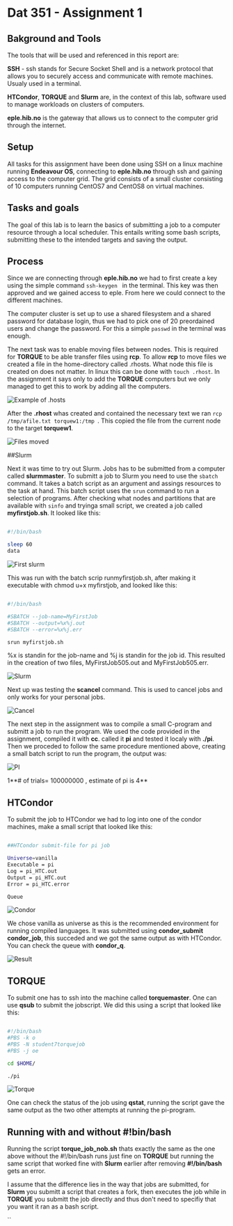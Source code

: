 # Dat 351 - Assignment 1

## Bakground and Tools 

The tools that will be used and referenced in this report are:

**SSH** - ssh stands for Secure Socket Shell and is a network protocol that allows
you to securely access and communicate with remote machines. Usualy used in a 
terminal. 

**HTCondor**, **TORQUE** and **Slurm** are, in the context of this lab, software
used to manage workloads on clusters of computers.

**eple.hib.no** is the gateway that allows us to connect to the computer grid 
through the internet. 

## Setup

All tasks for this assignment have been done using SSH on a linux machine 
running **Endeavour OS**, connecting to **eple.hib.no** through ssh and gaining access 
to the computer grid. The grid consists of a small cluster consisting of 10 
computers running CentOS7 and CentOS8 on virtual machines.  

## Tasks and goals

The goal of this lab is to learn the basics of submitting a job to a computer 
resource through a local scheduler. This entails writing some bash scripts,
submitting these to the intended targets and saving the output. 


## Process 

Since we are connecting through **eple.hib.no** we had to first create a key 
using the simple command ``ssh-keygen `` in the terminal. This key was then 
approved and we gained access to eple. From here we could connect to the 
different machines.

The computer cluster is set up to use a shared filesystem and a shared password
for database login, thus we had to pick one of 20 preordained users and change 
the password. For this a simple ``passwd`` in the terminal was enough. 

The next task was to enable moving files between nodes. This is required for 
**TORQUE** to be able transfer files using **rcp**. To allow **rcp** to move files we 
created a file in the home-directory called .rhosts. What node this file is 
created on does not matter. In linux this can be done with ``touch .rhost``.
In the assignment it says only to add the **TORQUE** computers but we only managed 
to get this to work by adding all the computers. 

![Example of .hosts](https://github.com/Gudolv/Dat351-labs/blob/main/Screenshots/Oblig1/hosts.png)

After the **.rhost** whas created and contained the necessary text we ran 
``rcp /tmp/afile.txt torquew1:/tmp ``. This copied the file from the current node
to the target **torquew1**. 

![Files moved](https://github.com/Gudolv/Dat351-labs/blob/main/Screenshots/Oblig1/movefilesux.png)

##Slurm 

Next it was time to try out Slurm. Jobs has to be submitted from a computer 
called **slurmmaster**. To submitt a job to Slurm you need to use the ``sbatch``
command. It takes a batch script as an argument and assings resources to the 
task at hand. This batch script uses the ``srun`` command to run a selection of 
programs. After checking what nodes and partitions that are available with 
``sinfo`` and tryinga small script, we created a job called **myfirstjob.sh**. It looked 
like this:
```bash

#!/bin/bash

sleep 60
data
```
![First slurm](https://github.com/Gudolv/Dat351-labs/blob/main/Screenshots/Oblig1/slurmsuc.png)

This was run with the batch scrip runmyfirstjob.sh, after making it executable 
with chmod u+x myfirstjob, and looked like this:

```bash

#!/bin/bash

#SBATCH --job-name=MyFirstJob
#SBATCH --output=%x%j.out
#SBATCH --error=%x%j.err 

srun myfirstjob.sh

```
%x is standin for the job-name and %j is standin for the job id. This resulted 
in the creation of two files, MyFirstJob505.out and MyFirstJob505.err. 

![Slurm](https://github.com/Gudolv/Dat351-labs/blob/main/Screenshots/Oblig1/myfirstjob.png)

Next up was testing the **scancel** command. This is used to cancel jobs and only
works for your personal jobs. 

![Cancel](https://github.com/Gudolv/Dat351-labs/blob/main/Screenshots/Oblig1/cancelslurm.png)

The next step in the assignment was to compile a small C-program and submitt a 
job to run the program. We used the code provided in the assignment, compiled it
with **cc**. called it **pi** and tested it localy with **./pi**. Then we proceded
to follow the same procedure mentioned above, creating a small batch script to 
run the program, the output was:

![PI](https://github.com/Gudolv/Dat351-labs/blob/main/Screenshots/Oblig1/pijobsuc.png)

1**# of trials= 100000000 , estimate of pi is 4**

## HTCondor

To submit the job to HTCondor we had to log into one of the condor machines, 
make a small script that looked like this:

```bash

##HTCondor submit-file for pi job 

Universe=vanilla
Executable = pi 
Log = pi_HTC.out 
Output = pi_HTC.out
Error = pi_HTC.error

Queue 
```
![Condor](https://github.com/Gudolv/Dat351-labs/blob/main/Screenshots/Oblig1/condorjobproc.png)

We chose vanilla as universe as this is the recommended environment for running
compiled languages. It was submitted using **condor_submit condor_job**, this 
succeded and we got the same output as with HTCondor. You can check the queue 
with **condor_q**.

![Result](https://github.com/Gudolv/Dat351-labs/blob/main/Screenshots/Oblig1/pihtcout.png)

## TORQUE

To submit one has to ssh into the machine called **torquemaster**. One can use 
**qsub** to submit the jobscript. We did this using a script that looked like 
this:
```bash

#!/bin/bash
#PBS -k o 
#PBS -N student7torquejob
#PBS -j oe

cd $HOME/

./pi 
```
![Torque](https://github.com/Gudolv/Dat351-labs/blob/main/Screenshots/Oblig1/torquesuc.png)

One can check the status of the job using **qstat**, running the script gave the 
same output as the two other attempts at running the pi-program. 

## Running with and without #!bin/bash 

Running the script **torque_job_nob.sh** thats exactly the same as the one above 
without the #!/bin/bash runs just fine on **TORQUE** but running the same script
that worked fine with **Slurm** earlier after removing **#!/bin/bash** gets an error. 

I assume that the difference lies in the way that jobs are submitted, for **Slurm** 
you submitt a script that creates a fork, then executes the job while in **TORQUE** 
you submitt the job directly and thus don't need to specifiy that you want it ran 
as a bash script. 


















`` 



